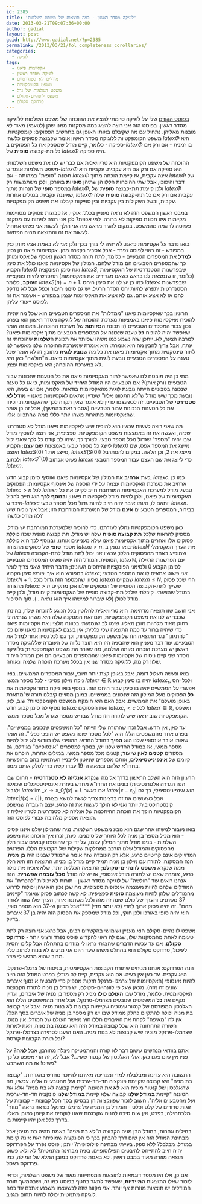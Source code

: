 ```yaml
---
id: 2385
title: 'לוגיקה מסדר ראשון - כמה תוצאות של משפט השלמות'
date: 2013-03-21T09:07:36+00:00
author: gadial
layout: post
guid: http://www.gadial.net/?p=2385
permalink: /2013/03/21/fol_completeness_corollaries/
categories:
  - לוגיקה
tags:
  - אקסיומות פיאנו
  - לוגיקה מסדר ראשון
  - מודלים לא סטנדרטיים
  - משפט הקומפקטיות
  - משפט השלמות של גדל
  - משפט לוונהיים-סקולם
  - פרדוקס סקולם
---
```

[בפוסט הקודם](http://www.gadial.net/2013/02/26/godel_completeness_proof_2/) שלי על לוגיקה סיימתי להציג את ההוכחה של משפט השלמות ללוגיקה מסדר ראשון. בפוסט הזה אני רוצה להציג כמה מסקנות ממנו שהן (לטעמי) מאוד לא מובנות מאליהן. נתחיל עם מה שקיבלנו באותו האופן גם בתחשיב הפסוקים: קומפקטיות. משפט הקומפקטיות ללוגיקה מסדר ראשון אומר שקבוצת פסוקים כלשהי $latex \Phi$ היא ספיקה - כלומר, קיים מודל שמספק את כל הפסוקים ב-$latex \Phi$ בו זמנית - אם ורק אם כל תת-קבוצה **סופית** של $latex \Phi$ היא ספיקה.

ההוכחה של משפט הקומפקטיות היא טריוויאלית אם כבר יש לנו את משפט השלמות; משפט השלמות אומר ש-$latex \Phi$ היא ספיקה אם ורק אם היא עקבית. עקביות היא תכונה "סופית" במהותה - אם $latex \Phi$ אינה עקבית, אז קיימת הוכחה מתוך $latex \Phi$ של דבר והיפוכו, אבל שתי ההוכחות הללו הן שתיהן **סופיות** באורכן, ולכן משתמשות רק במספר **סופי** של הנחות מתוך $latex \Phi$, ולכן קיימת תת-קבוצה **סופית** של $latex \Phi$ שאיננה עקבית. במילים אחרות, $latex \Phi$ עקבית אם ורק אם כל תת-קבוצה **סופית** שלה עקבית, ובשל השקילות בין עקביות ובין ספיקות קיבלנו את משפט הקומפקטיות.

במבט ראשון המשפט הזה לא נראה מעניין בכלל. אוקיי, אז קבוצות פסוקים מסויימות מקיימות איזו תכונת ספיקות לא ברורה. למי אכפת? לכן אני רוצה לפתוח עם מסקנה פשוטה לדוגמה מהמשפט. במקום להגיד מראש מה אני הולך לעשות אני פשוט אתחיל לעשות את זה והתוצאה תהיה הפתעה.

בואו נדבר על אקסיומות פיאנו. לא יהיה לי צורך בכך ולכן אני לא באמת אציג אותן כאן במפורש - זה ראוי לפוסט נפרד - אבל אסביר בקצרה מהן. אקסיומות פיאנו הן נסיון **למדל** את המספרים הטבעיים - כלומר, לתת תורה מסדר ראשון (אוסף של אקסיומות) כך שהמספרים הטבעיים הם מודל שלהם. המילון של אקסיומות פיאנו כולל את סימן הקבוע $latex 0$ ואת סימן הפונקציה $latex S$, שבפרשנות הסטנדרטית של האקסיומות (כלומר, זו שנמצאת לנו בראש כשאנו מגדירים את האקסיומות) תתפרש להיות פונקציית ה**עוקב**, כלומר $latex S\left(n\right)=n+1$. כמו כן יש לנו את סימן היחס $latex <$ שבפרשנות הסטנדרטית יתפרש להיות יחס הסדר הרגיל. יש גם סימני חיבור וכפל אבל לא נזדקק להם אז לא אציג אותם. גם לא אציג את האקסיומות עצמן במפורש - אשמור את זה לפוסט ייעודי עליהן.

הרעיון בכך שאקסיומות פיאנו "ממדלות" את המספרים הטבעיים הוא שכל מה שניתן להוכיח מאקסיומות פיאנו באמצעות מערכת ההוכחה של לוגיקה מסדר ראשון הוא בפרט נכון עבור המספרים הטבעיים (זו תכונת ה**נאותות** של מערכת ההוכחה). האם זה אומר שאפשר יהיה להוכיח **כל** טענה שנכונה על המספרים הטבעיים מתוך אקסיומות פיאנו? למרבה הצער, לא. ייתכן שזה נשמע כמו משהו שסותר את תכונת ה**שלמות** שהוכחתי זה עתה, אבל צריך להבין מה היא אומרת: היא אומרת שמערכת ההוכחה שלנו מאפשר לנו לגזור סינטקטית מתוך אקסיומות פיאנו את כל מה ש**נובע לוגית** מתוכן; זה לא אומר שכל טענה על המספרים הטבעיים נובעת לוגית מתוך אקסיומות פיאנו. ה"חולשה" כאן היא לא במערכת ההוכחה; היא באקסיומות עצמן.

מתי כן היה מובטח לנו שאפשר לגזור מאקסיומות פיאנו את כל הטענות שנכונות עבור הטבעיים (ורק אותן)? אם הטבעיים היו המודל ה**יחיד** של האקסיומות, כי אז כל טענה שנכונה בטבעיים הייתה נובעת לוגית מהאקסיומות בודאות. כלומר, אם יש בעיה, היא נובעת מכך שיש מודל ש"לא התכוונו אליו" שעדיין מתאים לאקסיומות פיאנו - **מודל לא סטנדרטי** של הטבעיים. זה לכשעצמו עדיין לא אומר שאין תקווה לכך שהאקסיומות יוכיחו את כל הטענות הנכונות עבור הטבעיים (אסביר זאת בהמשך), אבל זה כן אומר שהאקסיומות מתארות משהו יותר כללי ממה שהתכוונו אליו.

מה שאני רוצה לעשות עכשיו הוא להוכיח שיש לאקסיומות פיאנו מודל לא סטנדרטי שכזה, ואעשה את זה באמצעות משפט הקומפקטיות. ספציפית, אני רוצה להוסיף מודל שבו יהיה "מספר" שגדול מכל מספר טבעי. לצורך כך, שימו לב קודם כל לכך שאני יכול לייצג כל מספר טבעי באמצעות **שם עצם**: הקבוע $latex 0$ מייצג את המספר אפס, שם העצם $latex S\left(0\right)$ מייצג את 1, $latex S\left(S\left(0\right)\right)$ מייצג את 2, וכן הלאה. במקום להסתרבל ולכתוב $latex S^{n}\left(0\right)$ פשוט אכתוב $latex n$ כדי לייצג את שם העצם עבור המספר הטבעי $latex n$.

כעת **ארחיב** את המילון של אקסיומות פיאנו ואוסיף סימן קבוע חדש, $latex c$. כמו כן ארחיב את מערכת האקסיומות עצמה על ידי הוספה של אינסוף אקסיומות: הפסוקים $latex c>n$ לכל $latex n$ טבעי. מודל למערכת האקסיומות המורחבת חייב לקיים את כל האקסיומות של פיאנו, ולכן להיות מודל לאקסיומות פיאנו; ו**בנוסף לכך** הוא חייב להכיל איבר ש-$latex c$ יותאם לו, ואותו איבר יהיה חייב להיות גדול מכל מספר טבעי $latex n$. בבירור, המספרים הטבעיים **אינם** מודל של המערכת המורחבת הזו; אבל איך נוכיח שיש לה מודל כלשהו?

כאן משפט הקומפקטיות נחלץ לעזרתנו. כדי להוכיח שלמערכת המורחבת יש מודל, מספיק להראות שלכל **תת קבוצה סופית** שלה יש מודל. תת קבוצה סופית שכזו כוללת פסוקים אלו ואחרים מתוך אקסיומות פיאנו שלא מעניינים אותנו, ובנוסף לכך היא כוללת מספר **סופי** של פסוקים מהצורה $latex c>n$. בואו נסמן ב-$latex N$ את הערך המקסימלי של $latex n$ שמופיע באחד מהפסוקים הללו; עכשיו אני יכול לתת מודל לתת-הקבוצה הסופית. המודל הזה יהיה פשוט המספרים הטבעיים, $latex \mathbb{N}$, עם הפרשנות הרגילה לסימן הקבוע 0 ולסימני הפונקציות והיחסים השונים; הדבר היחיד שאני צריך לומר במפורש הוא איך יפורש סימן הקבוע $latex c$; אני פשוט אתאים לו את המספר הטבעי $latex N+1$. מכיוון שהמספר הזה גדול מכל $latex n$ שמקיים $latex n\le N$, הרי שכל פסוק מהצורה $latex c>n$ ששייך לתת-הקבוצה הסופית של הפסוקים שלנו אכן מתקיים במודל שהצעתי. קיבלתי שלכל תת-קבוצה סופית של האקסיומות קיים מודל, ולכן קיים מודל לכולן (לא שברור למישהו איך הוא נראה&#8230;). סוף הסיפור.

אני חושב שזו תוצאה מדהימה. היא טריוויאלית לחלוטין בכל הנוגע להוכחה שלה, בהינתן שכבר יש לנו את משפט הקומפקטיות, ועם זאת המסקנה שלה היא משהו שנראה לי רחוק מאוד מלהיות מובן מאליו. שימו לב שנמנעתי בכוונה מלציין את אקסיומות פיאנו כדי שיהיה ברור עד כמה התוצאה שלי כללית; אין בעצם לאקסיומות פיאנו שום כלי "להתגונן" נגד התוצאה הזו של משפט הקומפקטיות, וכך גם לכל נסיון אחר למדל את הטבעיים. עוד דבר מעניין הוא שהבעיה הזו היא תוצר נלווה של העובדה שללוגיקה מסדר ראשון יש מערכת הוכחה נאותה ושלמה, מה שגורר את משפט הקומפקטיות; בלוגיקה מסדר שני קיים ניסוח של אקסיומות פיאנו שהמספרים הטבעיים הם אכן המודל היחיד שלו! רק מה, ללוגיקה מסדר שני אין בכלל מערכת הוכחה שלמה ונאותה.

בואו ונעשה תעלול דומה, אבל באופן קצת יותר חיובי, עבור המספרים הממשיים. בואו ניקח מילון פסיכי - לכל מספר ממשי $latex r\in\mathbb{R}$ יהיה בו סימן קבוע $latex c_{r}$, ולכל יחס אפשרי על הממשיים יהיה בו סימן עבור היחס הזה. בנוסף בואו ניקח בתור אקסיומות את **כל** הפסוקים מעל המילון הזה שנכונים בממשיים. במובן מסויים קיבלנו תורה ש"מתארת באופן מושלם" את הממשיים. אבל האם היא חומקת ממשפט הקומפקטיות? שוב, לא; נוסיף לה סימן קבוע חדש $latex c$ ואת הפסוקים $latex c_{r}<c$ לכל $latex r\in\mathbb{R}$, ומשפט הקומפקטיות שוב יראה שיש לתורה הזו מודל שבו יש מספר שגדול מכל מספר ממשי.

עד כאן, אין חדש. אבל זכרו שהתורה שלי הייתה "כל המשפטים שנכונים בממשיים". בפרט אחד מהמשפטים הללו הוא "לכל מספר שונה מאפס יש הופכי כפלי". זה אומר שאותו איבר אינסופי שלנו הוא **הפיך** במודל החדש. ההופכי שלו בוודאי לא יכול להיות מספר ממשי, אז במודל החדש שלנו יש, בנוסף למספרים "אינסופיים" בגודלם, גם מספרים **קטנים לאין שיעור**; קטנים מכל מספר ממשי. במילים אחרות, הוכחנו את קיומם של **אינפיניטסימלים**, אותם מספרים שניוטון ולייבניץ השתמשו בהם בחופשיות בחדו"א שלהם ובמאה ה-19 עבדו קשה כדי לסלק אותם ממנו.

הרעיון הזה הוא השלב הראשון בדרך אל מה שנקרא **אנליזה לא סטנדרטית** - תחום שבו בונים את החדו"א מחדש בעזרת אינפיניטסימלים שכאלה (הנה הגדרה אלטרנטיבית לגבול: $latex \lim\_{x\to x\_{0}}f\left(x\right)=L$ אם כאשר $latex \left|x-x_{0}\right|$ הוא אינפיניטסימלי, כך גם $latex \left|f\left(x\right)-L\right|$), אבל כשעושים את זה ברצינות צריך לגשת לנושא בצורה קונסטרוקטיבית יותר ואני לא הולך לעשות את זה כרגע. עצם העובדה שמשפט הקומפקטיות הופך את הוכחת ההיתכנות של אנליזה לא סטנדרטית לטריוויאלית זו תוצאה מספיק מלהיבה עבורי לפוסט הזה.

בואו נעבור למשהו אחר שגם הוא נובע ממשפט השלמות. נניח שהמילון שלנו איננו פסיכי - הוא מכיל מספר בן מניה לכל היותר של סימנים. כעת, זכרו איך הוכחנו את משפט השלמות - בנינו מודל מתוך המילון עצמו, על ידי כך שהוספנו קבועים עבור חלק מהפסוקים והמודל שלנו הורכב ממחלקות שקילות של הקבועים הללו. הפרטים המדוייקים אינם קריטיים כרגע, אלא רק העובדה שזה אומר שהמודל שבנינו היה **בן מניה**. הנה המסקנה: לתורה עם מילון בן מניה תמיד קיים מודל בן מניה. התוצאה הזו היא חלק ממה שנקרא **משפט לוונהיים-סקולם**; התוצאה הכללית יותר, שלא אוכיח את כולה כרגע, אומרת שאם יש לתורה מודל אינסופי, אז יש לה מודל **מכל עוצמה אפשרית**. הנה אנחנו רואים עוד "חולשה" של לוגיקה מסדר ראשון - תורות לא יכולות "להכריח" את המודלים שלהם להיות מעוצמה אינסופית ספציפית. מה שכן נכון הוא שהן יכולות לדרוש מהמודלים שלהן להיות מעוצמה **סופית** ספציפית. לא קשה לכתוב פסוק שאומר "קיימים 37 משתנים והערך של כולם שונה זה מזה ולכל משתנה אחר, הערך שלו שווה לאחד מהם". זה יהיה פסוק ארוך למדי (לא **יותר** מדי) ****אבל מכיוון ש-37 הוא מספר סופי, הוא יהיה סופי באורכו ולכן חוקי, וכל מודל שמספק את הפסוק הזה יהיה בן 37 איברים בדיוק.

משפט לוונהיים-סקולם הוא מעניין ושימושי בהקשרים רבים, אבל כרגע אני רוצה רק לתת טעימה לאחת מהמסקנות שלו, שגם לה ראוי להקדיש פוסט נפרד ורציני יותר - **פרדוקס סקולם**. אם עד עכשיו הדברים שהצגתי נראו לי מוזרים בהתחלה אבל קלים יחסית לעיכול, פרדוקס סקולם הוא בהחלט משהו שעד היום אני מרגיש לא בנוח לכתוב עליו מרוב שהוא מרגיש לי מוזר.

הנה הפרדוקס: אנחנו מניחים שתורת הקבוצות האקסיומטית, בניסוח של צרמלו-פרנקל, היא עקבית. עד כאן אין בעיה. אם היא עקבית, קיים לה מודל; בפרט המודל הזה חייב להיות אינסופי (האקסיומות של צרמלו-פרנקל חזקות מספיק כדי להבטיח אינסוף איברים שונים זה מזה). מכאן שעל פי לוונהיים-סקולם, יש מודל בן מניה לתורת הקבוצות האקסיומטית. כלומר, מודל שבו **העולם כולו** מכיל רק מספר בן מניה של איברים, ועדיין מקיים את **כל** המשפטים שנובעים מצרמלו-פרנקל. אבל אחד מהמשפטים הללו הוא האלכסון המפורסם של קנטור שמוכיח שקיימות קבוצות לא בנות מניה. אבל איך קבוצה בת מניה יכולה להתקיים כחלק ממודל שבו יש רק מספר בן מניה של איברים בסך הכל? אין לה "מאיפה" לקחת את האיברים הללו חוץ מאשר העולם של המודל; אין מנוס, השורה התחתונה היא שכל קבוצה במודל הזה היא עצמה בת מניה, וזאת למרות שצרמלו-פרנקל מוכיח שיש קבוצות לא בנות מניה. האם הגענו לסתירה בצרמלו-פרנקל וכל תורת הקבוצות קורסת?

אתם בוודאי מנחשים ששום דבר לא קורה והמתמטיקה ניצלה מחורבן, אבל **למה**? על פניו אין שום פגם כאן. אולי האלכסון של קנטור שגוי&#8230;? אבל לא, זה הרי משפט כל כך פשוט! אז מה השתבש?

התשובה היא עדינה ומבלבלת למדי ומצריכה מאיתנו להיזכר מחדש בהגדרות. "קבוצה בת מניה" היא קבוצה שקיימת פונקציה חד-חד-ערכית ועל מהטבעיים אליה. עכשיו, מה שהאלכסון של קנטור מוכיח הוא **לא** את הטענה "קיימת קבוצה לא בת מניה" אלא את הטענה "קיימת **במודל שלנו** קבוצה שלא קיימת **במודל שלנו** פונקציה חד-חד-ערכית ועל מהטבעיים אליה". חשוב לזכור שפונקציות הן בבסיסן בסך הכל קבוצות - קבוצות של זוגות סדורים של קלט ופלט - והמודל בן המניה של צרמלו-פרנקל כנראה נראה "מוזר" מלכתחילה; בפרט, אין שום סיבה להניח שקבוצות שאנו לוקחים את קיומן כמובן מאליו בדרך כלל אכן יהיו קיימות בו.

במילים אחרות, במודל הבן מניה הקבוצה ה"לא בת מניה" באמת תהיה בת מניה; אבל מבחינת המודל הזה אין שום דרך להבחין בכך כי הפונקציה שמוכיחה זאת אינה קיימת במודל. מבלבל? ללא ספק. בעייתי מבחינה פילוסופית? ייתכן; פוסט נפרד על הפרדוקס יהיה חייב להתייחס להיבטים הפילוסופיים. בעיה מבחינה מתמטית? לא ולא. פשוט תוצאה מוזרה מאוד במבט ראשון. לא באמת פרדוקס במובן המלא של המילה, כמו פרדוקס ראסל.

אם כן, אלו היו מספר דוגמאות לתוצאות המפתיעות מאוד של משפט השלמות, וכדאי לזכור שאלו התוצאות ה**מיידיות**, שאפשר לתאר בחטף בפוסט כמו זה, ושבהמשך תורת המודלים יש תוצאות מוזרות אף יותר. אני מקווה שזה לכשעצמו משכנע אתכם עד כמה לוגיקה מתמטית יכולה להיות תחום מגניב.
